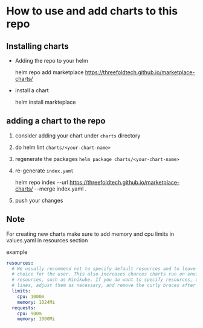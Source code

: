 # How to use and add charts to this repo

## Installing charts

-   Adding the repo to your helm 


     helm repo add marketplace https://threefoldtech.github.io/marketplace-charts/

-   install a chart 


    helm install markteplace <chart-name>

## adding a chart to the repo

1.  consider adding your chart under `charts` directory
2.  do helm lint `charts/<your-chart-name>`
3.  regenerate the packages `helm package charts/<your-chart-name>`
4.  re-generate `index.yaml` 


    helm repo index --url https://threefoldtech.github.io/marketplace-charts/ --merge index.yaml .

5.  push your changes

## Note

For creating new charts make sure to add memory and cpu limits in values.yaml in resources section

example

```yaml
resources:
  # We usually recommend not to specify default resources and to leave this as a conscious
  # choice for the user. This also increases chances charts run on environments with little
  # resources, such as Minikube. If you do want to specify resources, uncomment the following
  # lines, adjust them as necessary, and remove the curly braces after 'resources:'.
  limits:
    cpu: 1000m
    memory: 1024Mi
  requests:
    cpu: 900m
    memory: 1000Mi
```
